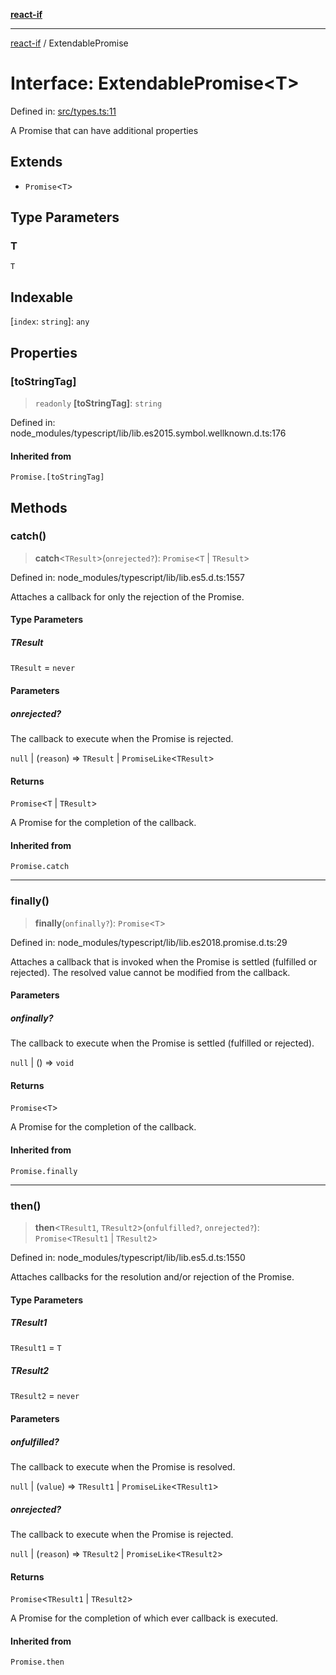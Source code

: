 [**react-if**](../README.md)

***

[react-if](../globals.md) / ExtendablePromise

# Interface: ExtendablePromise\<T\>

Defined in: [src/types.ts:11](https://github.com/romac/react-if/blob/d89bda068d002b9b0761f1d92c5053e5fad86738/src/types.ts#L11)

A Promise that can have additional properties

## Extends

- `Promise`\<`T`\>

## Type Parameters

### T

`T`

## Indexable

\[`index`: `string`\]: `any`

## Properties

### \[toStringTag\]

> `readonly` **\[toStringTag\]**: `string`

Defined in: node\_modules/typescript/lib/lib.es2015.symbol.wellknown.d.ts:176

#### Inherited from

`Promise.[toStringTag]`

## Methods

### catch()

> **catch**\<`TResult`\>(`onrejected?`): `Promise`\<`T` \| `TResult`\>

Defined in: node\_modules/typescript/lib/lib.es5.d.ts:1557

Attaches a callback for only the rejection of the Promise.

#### Type Parameters

##### TResult

`TResult` = `never`

#### Parameters

##### onrejected?

The callback to execute when the Promise is rejected.

`null` | (`reason`) => `TResult` \| `PromiseLike`\<`TResult`\>

#### Returns

`Promise`\<`T` \| `TResult`\>

A Promise for the completion of the callback.

#### Inherited from

`Promise.catch`

***

### finally()

> **finally**(`onfinally?`): `Promise`\<`T`\>

Defined in: node\_modules/typescript/lib/lib.es2018.promise.d.ts:29

Attaches a callback that is invoked when the Promise is settled (fulfilled or rejected). The
resolved value cannot be modified from the callback.

#### Parameters

##### onfinally?

The callback to execute when the Promise is settled (fulfilled or rejected).

`null` | () => `void`

#### Returns

`Promise`\<`T`\>

A Promise for the completion of the callback.

#### Inherited from

`Promise.finally`

***

### then()

> **then**\<`TResult1`, `TResult2`\>(`onfulfilled?`, `onrejected?`): `Promise`\<`TResult1` \| `TResult2`\>

Defined in: node\_modules/typescript/lib/lib.es5.d.ts:1550

Attaches callbacks for the resolution and/or rejection of the Promise.

#### Type Parameters

##### TResult1

`TResult1` = `T`

##### TResult2

`TResult2` = `never`

#### Parameters

##### onfulfilled?

The callback to execute when the Promise is resolved.

`null` | (`value`) => `TResult1` \| `PromiseLike`\<`TResult1`\>

##### onrejected?

The callback to execute when the Promise is rejected.

`null` | (`reason`) => `TResult2` \| `PromiseLike`\<`TResult2`\>

#### Returns

`Promise`\<`TResult1` \| `TResult2`\>

A Promise for the completion of which ever callback is executed.

#### Inherited from

`Promise.then`
